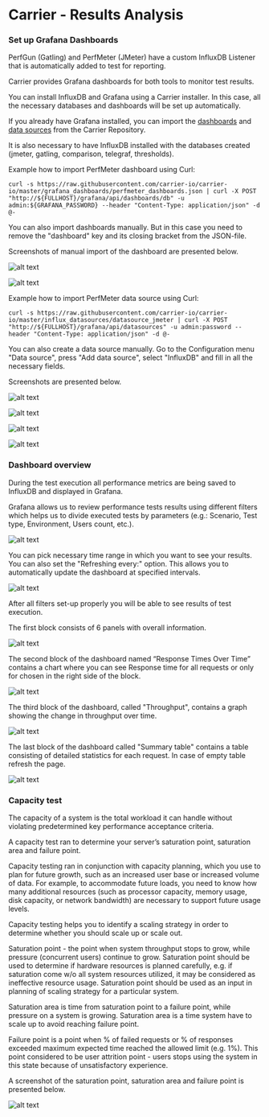 # Carrier - Results Analysis

### Set up Grafana Dashboards

PerfGun (Gatling) and PerfMeter (JMeter) have a custom InfluxDB Listener that is automatically added to test for reporting.

Carrier provides Grafana dashboards for both tools to monitor test results.

You can install InfluxDB and Grafana using a Carrier installer. In this case, all the necessary databases and dashboards will be set up automatically.

If you already have Grafana installed, you can import the [dashboards](https://github.com/carrier-io/carrier-io/tree/master/grafana_dashboards) and [data sources](https://github.com/carrier-io/carrier-io/tree/master/influx_datasources) from the Carrier Repository.

It is also necessary to have InfluxDB installed with the databases created (jmeter, gatling, comparison, telegraf, thresholds).

Example how to import PerfMeter dashboard using Curl:

```
curl -s https://raw.githubusercontent.com/carrier-io/carrier-io/master/grafana_dashboards/perfmeter_dashboards.json | curl -X POST "http://${FULLHOST}/grafana/api/dashboards/db" -u admin:${GRAFANA_PASSWORD} --header "Content-Type: application/json" -d @-
```

You can also import dashboards manually. But in this case you need to remove the "dashboard" key and its closing bracket from the JSON-file.

Screenshots of manual import of the dashboard are presented below.

![alt text](https://raw.githubusercontent.com/hunkom/tests/master/images/Import_dashboard_1.png)

![alt text](https://raw.githubusercontent.com/hunkom/tests/master/images/Import_dashboard_2.png)

Example how to import PerfMeter data source using Curl:

```
curl -s https://raw.githubusercontent.com/carrier-io/carrier-io/master/influx_datasources/datasource_jmeter | curl -X POST "http://${FULLHOST}/grafana/api/datasources" -u admin:password --header "Content-Type: application/json" -d @-
```

You can also create a data source manually. Go to the Configuration menu "Data source", press "Add data source", select "InfluxDB" and fill in all the necessary fields.
 
Screenshots are presented below.

![alt text](https://raw.githubusercontent.com/hunkom/tests/master/images/Create_data_source_1.png)

![alt text](https://raw.githubusercontent.com/hunkom/tests/master/images/Create_data_source_2.png)

![alt text](https://raw.githubusercontent.com/hunkom/tests/master/images/Create_data_source_3.png)

![alt text](https://raw.githubusercontent.com/hunkom/tests/master/images/Create_data_source_4.png)


### Dashboard overview

During the test execution all performance metrics are being saved to InfluxDB and displayed in Grafana.

Grafana allows us to review performance tests results using different filters which helps us to divide executed tests by parameters (e.g.: Scenario, Test type, Environment, Users count, etc.).

![alt text](https://raw.githubusercontent.com/hunkom/tests/master/images/dashboard_params.png)

You can pick necessary time range in which you want to see your results. You can also set the "Refreshing every:" option. This allows you to automatically update the dashboard at specified intervals.

![alt text](https://raw.githubusercontent.com/hunkom/tests/master/images/Dashboard_time_range.png)

After all filters set-up properly you will be able to see results of test execution.

The first block consists of 6 panels with overall information.

![alt text](https://raw.githubusercontent.com/hunkom/tests/master/images/Dashboard_Overall_info.png)

The second block of the dashboard named “Response Times Over Time” contains a chart where you can see Response time for all requests or only for chosen in the right side of the block.

![alt text](https://raw.githubusercontent.com/hunkom/tests/master/images/Dashboard_response_times.png)

The third block of the dashboard, called "Throughput", contains a graph showing the change in throughput over time.

![alt text](https://raw.githubusercontent.com/hunkom/tests/master/images/Dashboard_throughput.png)

The last block of the dashboard called "Summary table" contains a table consisting of detailed statistics for each request. In case of empty table refresh the page.

![alt text](https://raw.githubusercontent.com/hunkom/tests/master/images/Dashboard_summary_table.png)

### Capacity test

The capacity of a system is the total workload it can handle without violating predetermined key performance acceptance criteria.

A capacity test ran to determine your server’s saturation point, saturation area and failure point.

Capacity testing ran in conjunction with capacity planning, which you use to plan for future growth, such as an increased user base or increased volume of data.
For example, to accommodate future loads, you need to know how many additional resources (such as processor capacity, memory usage, disk capacity, or network bandwidth) are necessary to support future usage levels.

Capacity testing helps you to identify a scaling strategy in order to determine whether you should scale up or scale out.

Saturation point - the point when system throughput stops to grow, while pressure (concurrent users) continue to grow.
Saturation point should be used to determine if hardware resources is planned carefully, e.g. if saturation come w/o all system resources utilized, it may be considered as ineffective resource usage.
Saturation point should be used as an input in planning of scaling strategy for a particular system.

Saturation area is time from saturation point to a failure point, while pressure on a system is growing. Saturation area is a time system have to scale up to avoid reaching failure point.

Failure point is a point when % of failed requests or % of responses exceeded maximum expected time reached the allowed limit (e.g. 1%). 
This point considered to be user attrition point - users stops using the system in this state because of unsatisfactory experience.

A screenshot of the saturation point, saturation area and failure point is presented below.

![alt text](https://raw.githubusercontent.com/hunkom/tests/master/images/Result_analysis_saturation_point.png)
